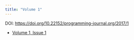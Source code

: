 ```yaml
---
title: "Volume 1"
---
```

DOI: <https://doi.org/10.22152/programming-journal.org/2017/1>


  * [Volume 1, Issue 1](issue1)



